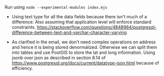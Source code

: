Run using `node --experimental-modules index.mjs`

- Using text type for all the data fields because there isn't much of a difference:
  Also assuming that application level will enforce standard constraints. https://stackoverflow.com/questions/4848964/postgresql-difference-between-text-and-varchar-character-varying

- As clarified in the email, we don't need complex operations on address and hence it is being stored denormalized. Otherwise we can split them into tables and use PostGIS to store the lat and long information. Using jsonb over json as described in section 8.14 of https://www.postgresql.org/docs/current/datatype-json.html because of efficiency.

